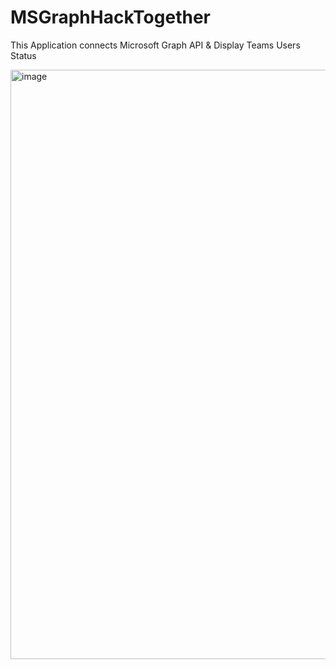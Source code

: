 # MSGraphHackTogether
This Application connects Microsoft Graph API &amp; Display Teams Users Status



<img width="943" alt="image" src="https://user-images.githubusercontent.com/46391548/225506277-75569391-ef0f-4892-b743-6c79ae62e53d.png">
